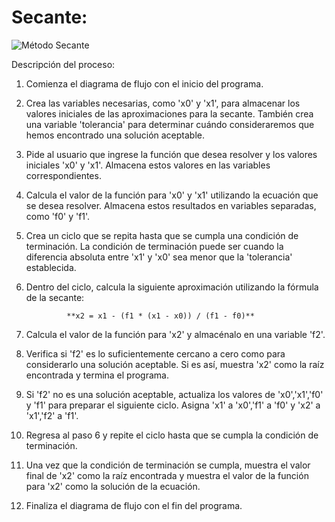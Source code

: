 # Secante:

![Método Secante](imagenes/metodo5.png)

Descripción del proceso:
1. Comienza el diagrama de flujo con el inicio del programa.
2. Crea las variables necesarias, como 'x0' y 'x1', para almacenar los valores iniciales de las aproximaciones para la secante.
También crea una variable 'tolerancia' para determinar cuándo consideraremos que hemos encontrado una solución aceptable.
3. Pide al usuario que ingrese la función que desea resolver y los valores iniciales 'x0' y 'x1'. Almacena estos valores en las
variables correspondientes.
4. Calcula el valor de la función para 'x0' y 'x1' utilizando la ecuación que se desea resolver. Almacena estos resultados en
variables separadas, como 'f0' y 'f1'.
5. Crea un ciclo que se repita hasta que se cumpla una condición de terminación. La condición de terminación puede ser cuando
la diferencia absoluta entre 'x1' y 'x0' sea menor que la 'tolerancia' establecida.
6. Dentro del ciclo, calcula la siguiente aproximación utilizando la fórmula de la secante:

                **x2 = x1 - (f1 * (x1 - x0)) / (f1 - f0)**

7. Calcula el valor de la función para 'x2' y almacénalo en una variable 'f2'.
8. Verifica si 'f2' es lo suficientemente cercano a cero como para considerarlo una solución aceptable. Si es así, muestra 'x2' como
la raíz encontrada y termina el programa.
9. Si 'f2' no es una solución aceptable, actualiza los valores de 'x0','x1','f0' y 'f1' para preparar el siguiente ciclo. Asigna 'x1'
a 'x0','f1' a 'f0' y 'x2' a 'x1','f2' a 'f1'.
10. Regresa al paso 6 y repite el ciclo hasta que se cumpla la condición de terminación.
11. Una vez que la condición de terminación se cumpla, muestra el valor final de 'x2' como la raíz encontrada y muestra el valor de
la función para 'x2' como la solución de la ecuación.
12. Finaliza el diagrama de flujo con el fin del programa.
